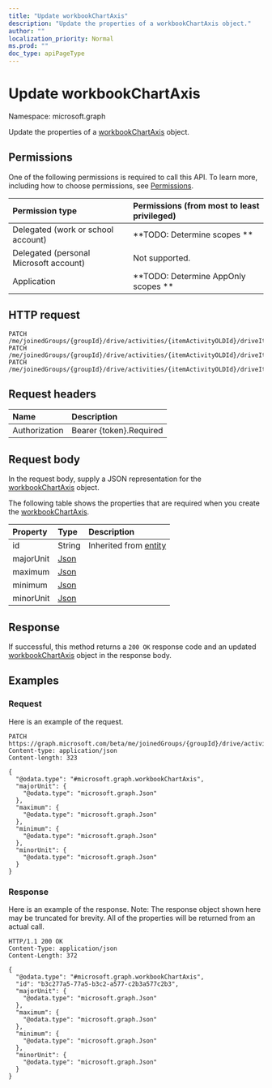 ```yaml
---
title: "Update workbookChartAxis"
description: "Update the properties of a workbookChartAxis object."
author: ""
localization_priority: Normal
ms.prod: ""
doc_type: apiPageType
---
```


# Update workbookChartAxis

Namespace: microsoft.graph

Update the properties of a [workbookChartAxis](../resources/workbookchartaxis.md) object.

## Permissions
One of the following permissions is required to call this API. To learn more, including how to choose permissions, see [Permissions](/concepts/permissions-reference.md).

|Permission type|Permissions (from most to least privileged)|
|:---|:---|
|Delegated (work or school account)|**TODO: Determine scopes **|
|Delegated (personal Microsoft account)|Not supported.|
|Application|**TODO: Determine AppOnly scopes **|

## HTTP request
<!-- {
  "blockType": "ignored"
}
-->
``` http
PATCH /me/joinedGroups/{groupId}/drive/activities/{itemActivityOLDId}/driveItem/workbook/names/{workbookNamedItemId}/worksheet/charts/{workbookChartId}/axes/valueAxis
PATCH /me/joinedGroups/{groupId}/drive/activities/{itemActivityOLDId}/driveItem/workbook/names/{workbookNamedItemId}/worksheet/charts/{workbookChartId}/axes/seriesAxis
PATCH /me/joinedGroups/{groupId}/drive/activities/{itemActivityOLDId}/driveItem/workbook/names/{workbookNamedItemId}/worksheet/charts/{workbookChartId}/axes/categoryAxis
```

## Request headers
|Name|Description|
|:---|:---|
|Authorization|Bearer {token}.Required|

## Request body
In the request body, supply a JSON representation for the [workbookChartAxis](../resources/workbookchartaxis.md) object.

The following table shows the properties that are required when you create the [workbookChartAxis](../resources/workbookchartaxis.md).

|Property|Type|Description|
|:---|:---|:---|
|id|String| Inherited from [entity](../resources/entity.md)|
|majorUnit|[Json](../resources/json.md)||
|maximum|[Json](../resources/json.md)||
|minimum|[Json](../resources/json.md)||
|minorUnit|[Json](../resources/json.md)||



## Response
If successful, this method returns a `200 OK` response code and an updated [workbookChartAxis](../resources/workbookchartaxis.md) object in the response body.

## Examples

### Request
Here is an example of the request.
<!-- {
  "blockType": "request",
  "name": "update_workbookchartaxis"
}
-->
``` http
PATCH https://graph.microsoft.com/beta/me/joinedGroups/{groupId}/drive/activities/{itemActivityOLDId}/driveItem/workbook/names/{workbookNamedItemId}/worksheet/charts/{workbookChartId}/axes/valueAxis
Content-type: application/json
Content-length: 323

{
  "@odata.type": "#microsoft.graph.workbookChartAxis",
  "majorUnit": {
    "@odata.type": "microsoft.graph.Json"
  },
  "maximum": {
    "@odata.type": "microsoft.graph.Json"
  },
  "minimum": {
    "@odata.type": "microsoft.graph.Json"
  },
  "minorUnit": {
    "@odata.type": "microsoft.graph.Json"
  }
}
```

### Response
Here is an example of the response. Note: The response object shown here may be truncated for brevity. All of the properties will be returned from an actual call.
<!-- {
  "blockType": "response",
  "truncated": true
}
-->
``` http
HTTP/1.1 200 OK
Content-Type: application/json
Content-Length: 372

{
  "@odata.type": "#microsoft.graph.workbookChartAxis",
  "id": "b3c277a5-77a5-b3c2-a577-c2b3a577c2b3",
  "majorUnit": {
    "@odata.type": "microsoft.graph.Json"
  },
  "maximum": {
    "@odata.type": "microsoft.graph.Json"
  },
  "minimum": {
    "@odata.type": "microsoft.graph.Json"
  },
  "minorUnit": {
    "@odata.type": "microsoft.graph.Json"
  }
}
```

